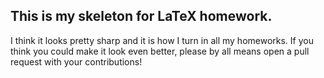 ## This is my skeleton for LaTeX homework.

I think it looks pretty sharp and it is how I turn in all my homeworks. If you think you could make it look even better,
please by all means open a pull request with your contributions!
